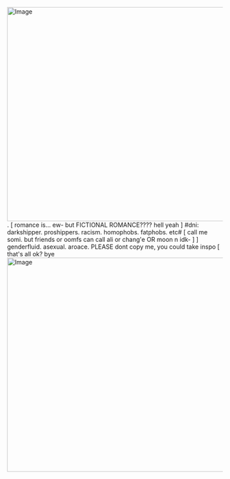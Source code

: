 <img width="1500" height="500" alt="Image" src="https://github.com/user-attachments/assets/affbd77b-ac49-4a88-b69e-c67b4a26c6bc" /> 
.                                    [ romance is... ew- but FICTIONAL ROMANCE???? hell yeah ]
              #dni: darkshipper. proshippers. racism. homophobs. fatphobs. etc#                                                           [ call me somi. but friends or oomfs can call ali or chang'e OR moon n idk- ]                                                    ] genderfluid. asexual. aroace. PLEASE dont copy me, you could take inspo [                                                                                   that's all ok? bye
<img width="1500" height="500" alt="Image" src="https://github.com/user-attachments/assets/32225d6b-39f8-4a07-a50d-43b92ca7aab3" />
